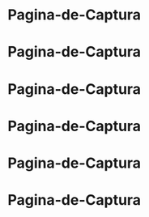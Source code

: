 # Pagina-de-Captura
# Pagina-de-Captura
# Pagina-de-Captura
# Pagina-de-Captura
# Pagina-de-Captura
# Pagina-de-Captura
